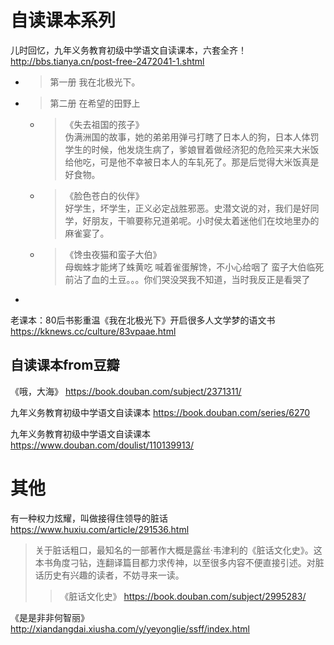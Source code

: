 
# 自读课本系列

儿时回忆，九年义务教育初级中学语文自读课本，六套全齐！ http://bbs.tianya.cn/post-free-2472041-1.shtml
- > 第一册 我在北极光下。
- > 第二册 在希望的田野上
  * > 《失去祖国的孩子》
  <br> 伪满洲国的故事，她的弟弟用弹弓打瞎了日本人的狗，日本人体罚学生的时候，他发烧生病了，爹娘冒着做经济犯的危险买来大米饭给他吃，可是他不幸被日本人的车轧死了。那是后觉得大米饭真是好食物。
  * > 《脸色苍白的伙伴》
　<br> 好学生，坏学生，正义必定战胜邪恶。史潜文说的对，我们是好同学，好朋友，干嘛要称兄道弟呢。小时侯太着迷他们在坟地里办的麻雀宴了。
  * > 《馋虫夜猫和蛮子大伯》
  <br> 母蜘蛛才能烤了蛛黄吃 喊着雀蛋解馋，不小心给咽了 蛮子大伯临死前沾了血的土豆。。。你们哭没哭我不知道，当时我反正是看哭了
- > 

老课本：80后书影重温《我在北极光下》开启很多人文学梦的语文书 https://kknews.cc/culture/83vpaae.html

## 自读课本from豆瓣

《哦，大海》 https://book.douban.com/subject/2371311/

九年义务教育初级中学语文自读课本 https://book.douban.com/series/6270 

九年义务教育初级中学语文自读课本 https://www.douban.com/doulist/110139913/

# 其他

有一种权力炫耀，叫做接得住领导的脏话 https://www.huxiu.com/article/291536.html
> 关于脏话粗口，最知名的一部著作大概是露丝·韦津利的《脏话文化史》。这本书角度刁钻，连翻译篇目都力求传神，以至很多内容不便直接引述。对脏话历史有兴趣的读者，不妨寻来一读。
>> 《脏话文化史》 https://book.douban.com/subject/2995283/

《是是非非何智丽》 http://xiandangdai.xiusha.com/y/yeyonglie/ssff/index.html
